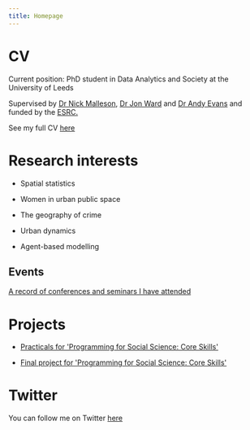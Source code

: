 ```yaml
---
title: Homepage
---
```


# CV


Current position: PhD student in Data Analytics and Society at the University of Leeds


Supervised by [Dr Nick Malleson](http://nickmalleson.co.uk), [Dr Jon Ward](http://www1.maths.leeds.ac.uk/~jaward/) and [Dr Andy Evans](http://www.geog.leeds.ac.uk/people/a.evans/) and funded by the [ESRC.](http://www.esrc.ac.uk)


See my full CV [here](https://annabelelizabethwhipp.github.io/cv)


# Research interests

- Spatial statistics

- Women in urban public space

- The geography of crime 

- Urban dynamics

- Agent-based modelling



##  Events


[A record of conferences and seminars I have attended](https://annabelelizabethwhipp.github.io/events)




# Projects

- [Practicals for 'Programming for Social Science: Core Skills'](https://github.com/annabelelizabethwhipp/Programming-for-Social-Science)
  
- [Final project for 'Programming for Social Science: Core Skills'](https://github.com/annabelelizabethwhipp/Programming-for-Social-Sciences-Project)


# Twitter

You can follow me on Twitter [here](https://twitter.com/AnnabelWhipp)


